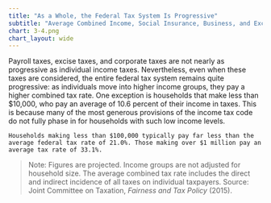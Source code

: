 ```yaml
---
title: "As a Whole, the Federal Tax System Is Progressive"
subtitle: "Average Combined Income, Social Insurance, Business, and Excise Tax Rates, by Income Group (2015, Projected)"
chart: 3-4.png
chart_layout: wide
---
```

Payroll taxes, excise taxes, and corporate taxes are not nearly as progressive as individual income taxes. Nevertheless, even when these taxes are considered, the entire federal tax system remains quite progressive: as individuals move into higher income groups, they pay a higher combined tax rate. One exception is households that make less than $10,000, who pay an average of 10.6 percent of their income in taxes. This is because many of the most generous provisions of the income tax code do not fully phase in for households with such low income levels.

```
Households making less than $100,000 typically pay far less than the average federal tax rate of 21.0%. Those making over $1 million pay an average tax rate of 33.1%.
```

> Note: Figures are projected. Income groups are not adjusted for household size. The average combined tax rate includes the direct and indirect incidence of all taxes on individual taxpayers.
> Source: Joint Committee on Taxation, *Fairness and Tax Policy* (2015).
